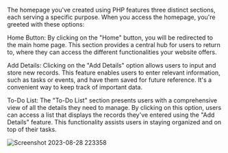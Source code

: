 The homepage you've created using PHP features three distinct sections, each serving a specific purpose. When you access the homepage, you're greeted with these options:

Home Button: By clicking on the "Home" button, you will be redirected to the main home page. This section provides a central hub for users to return to, where they can access the different functionalities your website offers.

Add Details: Clicking on the "Add Details" option allows users to input and store new records. This feature enables users to enter relevant information, such as tasks or events, and have them saved for future reference. It's a convenient way to keep track of important data.

To-Do List: The "To-Do List" section presents users with a comprehensive view of all the details they need to manage. By clicking on this option, users can access a list that displays the records they've entered using the "Add Details" feature. This functionality assists users in staying organized and on top of their tasks.

![Screenshot 2023-08-28 223358](https://github.com/shubham2845/To_Do_List_PHP/assets/131697566/5842c598-2766-45ee-b389-cf596ec8199c)
